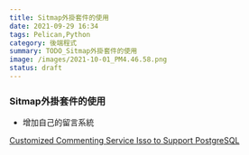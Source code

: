 ```yaml
---
title: Sitmap外掛套件的使用
date: 2021-09-29 16:34
tags: Pelican,Python
category: 後端程式
summary: TODO_Sitmap外掛套件的使用
image: /images/2021-10-01_PM4.46.58.png
status: draft
---
```



### Sitmap外掛套件的使用


- 增加自己的留言系統

[Customized Commenting Service Isso to Support PostgreSQL](https://blog.jingwan.io/customized-commenting-service-isso-to-support-postgresql/)
